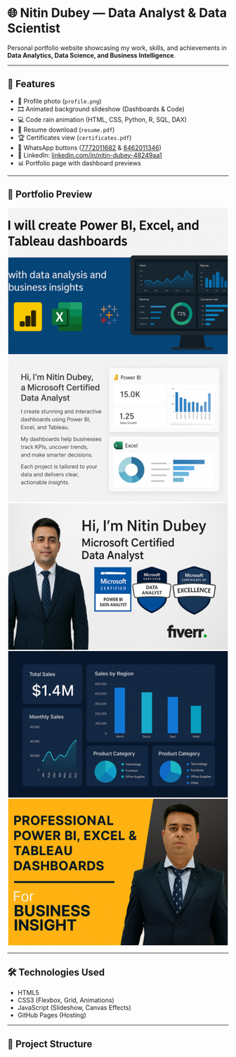 # 🌐 Nitin Dubey — Data Analyst & Data Scientist  

Personal portfolio website showcasing my work, skills, and achievements in **Data Analytics, Data Science, and Business Intelligence**.  

---

## 🚀 Features
- 👤 Profile photo (`profile.png`)  
- 🎞️ Animated background slideshow (Dashboards & Code)  
- 💻 Code rain animation (HTML, CSS, Python, R, SQL, DAX)  
- 📄 Resume download (`resume.pdf`)  
- 🏆 Certificates view (`certificates.pdf`)  
- 📱 WhatsApp buttons ([7772011682](https://wa.me/7772011682) & [8462011346](https://wa.me/8462011346))  
- 🔗 LinkedIn: [linkedin.com/in/nitin-dubey-48249aa1](https://www.linkedin.com/in/nitin-dubey-48249aa1)  
- 📊 Portfolio page with dashboard previews  

---

## 📸 Portfolio Preview  

<p align="center">
  <img src="Image1.png" width="500" />
  <img src="Image2.png" width="500" />
  <img src="Image3.png" width="500" />
  <img src="Image4.png" width="500" />
  <img src="NItin dubey Proffessional photo FOR FIVVER.png" width="500" />
</p>

---

## 🛠️ Technologies Used
- HTML5  
- CSS3 (Flexbox, Grid, Animations)  
- JavaScript (Slideshow, Canvas Effects)  
- GitHub Pages (Hosting)  

---

## 📂 Project Structure

